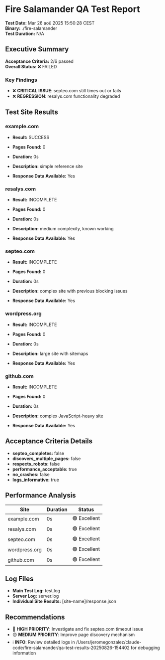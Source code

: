 # Fire Salamander QA Test Report

**Test Date:** Mar 26 aoû 2025 15:50:28 CEST  
**Binary:** ./fire-salamander  
**Test Duration:** N/A  

## Executive Summary

**Acceptance Criteria:** 2/6 passed  
**Overall Status:** ❌ FAILED

### Key Findings

- ❌ **CRITICAL ISSUE**: septeo.com still times out or fails
- ❌ **REGRESSION**: resalys.com functionality degraded

## Test Site Results

### example.com

- **Result:** SUCCESS
- **Pages Found:** 0
- **Duration:** 0s
- **Description:** simple reference site

- **Response Data Available:** Yes

### resalys.com

- **Result:** INCOMPLETE
- **Pages Found:** 0
- **Duration:** 0s
- **Description:** medium complexity, known working

- **Response Data Available:** Yes

### septeo.com

- **Result:** INCOMPLETE
- **Pages Found:** 0
- **Duration:** 0s
- **Description:** complex site with previous blocking issues

- **Response Data Available:** Yes

### wordpress.org

- **Result:** INCOMPLETE
- **Pages Found:** 0
- **Duration:** 0s
- **Description:** large site with sitemaps

- **Response Data Available:** Yes

### github.com

- **Result:** INCOMPLETE
- **Pages Found:** 0
- **Duration:** 0s
- **Description:** complex JavaScript-heavy site

- **Response Data Available:** Yes

## Acceptance Criteria Details

- **septeo_completes:** false
- **discovers_multiple_pages:** false
- **respects_robots:** false
- **performance_acceptable:** true
- **no_crashes:** false
- **logs_informative:** true

## Performance Analysis

| Site | Duration | Status |
|------|----------|--------|
| example.com | 0s | 🟢 Excellent |
| resalys.com | 0s | 🟢 Excellent |
| septeo.com | 0s | 🟢 Excellent |
| wordpress.org | 0s | 🟢 Excellent |
| github.com | 0s | 🟢 Excellent |

## Log Files

- **Main Test Log:** test.log
- **Server Log:** server.log
- **Individual Site Results:** [site-name]/response.json

## Recommendations

- 🔴 **HIGH PRIORITY**: Investigate and fix septeo.com timeout issue
- 🟡 **MEDIUM PRIORITY**: Improve page discovery mechanism
- ℹ️ **INFO**: Review detailed logs in /Users/jeromegonzalez/claude-code/fire-salamander/qa-test-results-20250826-154402 for debugging information
